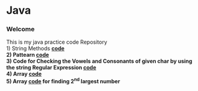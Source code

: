 # Java
<h3>Welcome</h3>
This is my java practice code  Repository <br>
  1) String Methods <a href="https://github.com/sudarshan-hash/Java/blob/main/string.java"><b style="colour: blue">code<b></a> <br>
  2) Pattearn  <a href="https://github.com/sudarshan-hash/Java/blob/main/pattearn.java"><b style="colour: blue">code<b></a> <br>
  3) Code for Checking the Vowels and Consonants of given char by using the string Regular Expression <a href="https://github.com/sudarshan-hash/Java/blob/main/vowelsCheck.java" target="_main"><b style="colour: blue">code<b></a> <br>
  4) Array  <a href="https://github.com/sudarshan-hash/Java/blob/main/Array.java"><b style="colour: blue">code<b></a> <br>
  5) Array <a href="https://github.com/sudarshan-hash/Java/blob/main/Array.java"><b style="colour: blue">code<b></a> for finding 2<sup>nd</sup> largest number <br>
